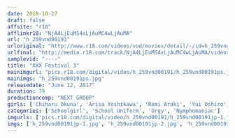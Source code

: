 ```yaml
---
date: 2018-10-27
draft: false
affsite: "r18"
afflinkr18: "NjA4LjEuMS4xLjAuMC4wLjAuMA"
url: "h_259vnd00191"
urloriginal: "http://www.r18.com/videos/vod/movies/detail/-/id=h_259vnd00191"
urlfinal: "http://media.r18.com/track/NjA4LjEuMS4xLjAuMC4wLjAuMA/videos/vod/movies/detail/-/id=h_259vnd00191"
samplevid: "----"
title: "XXX Festival 3"
mainimgurl: "pics.r18.com/digital/video/h_259vnd00191/h_259vnd00191ps.jpg"
mainimgs: "h_259vnd00191ps.jpg"
releasedate: "June 12, 2017"
duration: 79
productioncomp: "NEXT GROUP"
girls: ['Chiharu Okuna', 'Arisa Yoshikawa', 'Remi Araki', 'Yui Oshiro', 'Haruki Morikawa', 'Yukari Masaki', 'Yuki Hirai', 'Seira Minami', 'Misara Hen', 'Kazuna Yoshimi']
categories: ['Schoolgirl', 'School Uniform', 'Orgy', 'Nymphomaniac']
imgurls: ['pics.r18.com/digital/video/h_259vnd00191/h_259vnd00191jp-1.jpg', 'pics.r18.com/digital/video/h_259vnd00191/h_259vnd00191jp-2.jpg', 'pics.r18.com/digital/video/h_259vnd00191/h_259vnd00191jp-3.jpg', 'pics.r18.com/digital/video/h_259vnd00191/h_259vnd00191jp-4.jpg', 'pics.r18.com/digital/video/h_259vnd00191/h_259vnd00191jp-5.jpg', 'pics.r18.com/digital/video/h_259vnd00191/h_259vnd00191jp-6.jpg', 'pics.r18.com/digital/video/h_259vnd00191/h_259vnd00191jp-7.jpg', 'pics.r18.com/digital/video/h_259vnd00191/h_259vnd00191jp-8.jpg', 'pics.r18.com/digital/video/h_259vnd00191/h_259vnd00191jp-9.jpg', 'pics.r18.com/digital/video/h_259vnd00191/h_259vnd00191jp-10.jpg', 'pics.r18.com/digital/video/h_259vnd00191/h_259vnd00191jp-11.jpg', 'pics.r18.com/digital/video/h_259vnd00191/h_259vnd00191jp-12.jpg', 'pics.r18.com/digital/video/h_259vnd00191/h_259vnd00191jp-13.jpg', 'pics.r18.com/digital/video/h_259vnd00191/h_259vnd00191jp-14.jpg', 'pics.r18.com/digital/video/h_259vnd00191/h_259vnd00191jp-15.jpg', 'pics.r18.com/digital/video/h_259vnd00191/h_259vnd00191jp-16.jpg', 'pics.r18.com/digital/video/h_259vnd00191/h_259vnd00191jp-17.jpg', 'pics.r18.com/digital/video/h_259vnd00191/h_259vnd00191jp-18.jpg', 'pics.r18.com/digital/video/h_259vnd00191/h_259vnd00191jp-19.jpg', 'pics.r18.com/digital/video/h_259vnd00191/h_259vnd00191jp-20.jpg']
imgs: ['h_259vnd00191jp-1.jpg', 'h_259vnd00191jp-2.jpg', 'h_259vnd00191jp-3.jpg', 'h_259vnd00191jp-4.jpg', 'h_259vnd00191jp-5.jpg', 'h_259vnd00191jp-6.jpg', 'h_259vnd00191jp-7.jpg', 'h_259vnd00191jp-8.jpg', 'h_259vnd00191jp-9.jpg', 'h_259vnd00191jp-10.jpg', 'h_259vnd00191jp-11.jpg', 'h_259vnd00191jp-12.jpg', 'h_259vnd00191jp-13.jpg', 'h_259vnd00191jp-14.jpg', 'h_259vnd00191jp-15.jpg', 'h_259vnd00191jp-16.jpg', 'h_259vnd00191jp-17.jpg', 'h_259vnd00191jp-18.jpg', 'h_259vnd00191jp-19.jpg', 'h_259vnd00191jp-20.jpg']
---
```

